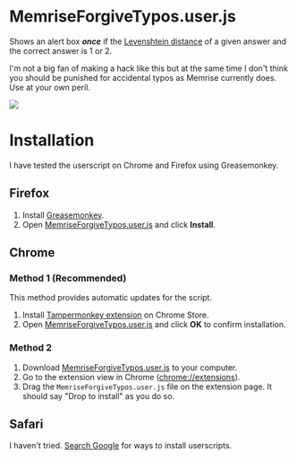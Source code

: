 # MemriseForgiveTypos.user.js

Shows an alert box ***once*** if the [Levenshtein
distance](http://en.wikipedia.org/wiki/Levenshtein_distance) of a given
answer and the correct answer is 1 or 2.

I'm not a big fan of making a hack like this but at the same time I don't
think you should be punished for accidental typos as Memrise currently does.
Use at your own peril.

![](https://raw.github.com/raneksi/memrise-forgive-typos/gh-pages/demo.gif)

# Installation

I have tested the userscript on Chrome and Firefox using Greasemonkey.

## Firefox

1. Install [Greasemonkey]().
2. Open [MemriseForgiveTypos.user.js][raw-script]  and click **Install**.

## Chrome

### Method 1 (Recommended)

This method provides automatic updates for the script.

1. Install [Tampermonkey extension][tampermonkey] on Chrome Store.
2. Open [MemriseForgiveTypos.user.js][raw-script] and click **OK** to confirm installation.

### Method 2

1. Download [MemriseForgiveTypos.user.js][raw-script] to your computer.
2. Go to the extension view in Chrome ([chrome://extensions](chrome://extensions)).
3. Drag the `MemriseForgiveTypos.user.js` file on the extension page. It should say "Drop to install" as you do so.

## Safari

I haven't tried. [Search Google](https://www.google.com/search?q=install+userscripts+safari) for ways to install userscripts.

[raw-script]: https://github.com/raine/memrise-forgive-typos/raw/master/MemriseForgiveTypos.user.js
[tampermonkey]: https://chrome.google.com/webstore/detail/tampermonkey/dhdgffkkebhmkfjojejmpbldmpobfkfo
[greasemonkey]: https://addons.mozilla.org/en-US/firefox/addon/greasemonkey/
